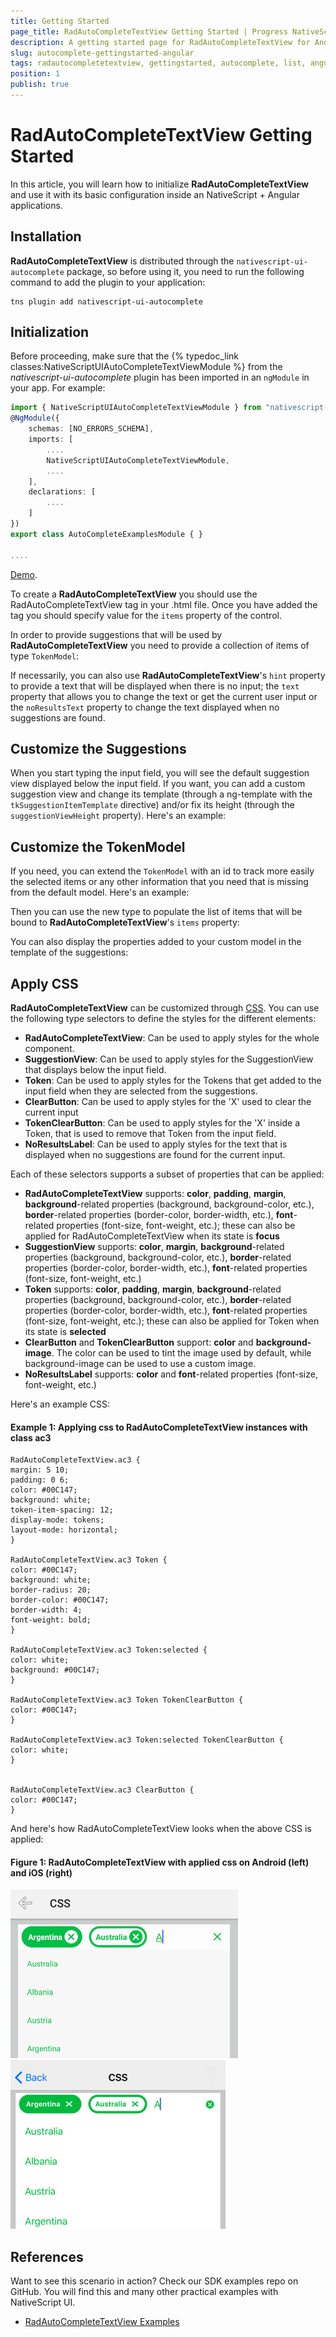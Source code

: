 ```yaml
---
title: Getting Started
page_title: RadAutoCompleteTextView Getting Started | Progress NativeScript UI Documentation
description: A getting started page for RadAutoCompleteTextView for Android. This article explains what are the steps to create a RadAutoCompleteTextView instance from scratch.
slug: autocomplete-gettingstarted-angular
tags: radautocompletetextview, gettingstarted, autocomplete, list, angular, nativescript, professional, ui
position: 1
publish: true
---
```


# RadAutoCompleteTextView Getting Started

In this article, you will learn how to initialize **RadAutoCompleteTextView** and use it with its basic configuration inside an NativeScript + Angular applications. 

## Installation
**RadAutoCompleteTextView** is distributed through the `nativescript-ui-autocomplete` package, so before using it, you need to run the following command to add the plugin to your application:

```
tns plugin add nativescript-ui-autocomplete
```

## Initialization
Before proceeding, make sure that the {% typedoc_link classes:NativeScriptUIAutoCompleteTextViewModule %} from the *nativescript-ui-autocomplete* plugin has been imported in an `ngModule` in your app. For example:

```TypeScript
import { NativeScriptUIAutoCompleteTextViewModule } from "nativescript-ui-autocomplete/angular";
@NgModule({
    schemas: [NO_ERRORS_SCHEMA],
    imports: [
        ....
        NativeScriptUIAutoCompleteTextViewModule,
        ....
    ],
    declarations: [
        ....
    ]
})
export class AutoCompleteExamplesModule { }

....
```

[Demo](https://github.com/NativeScript/nativescript-ui-samples-angular/blob/master/autocomplete/app/examples/autocomplete-examples.module.ts).

To create a **RadAutoCompleteTextView** you should use the RadAutoCompleteTextView tag in your .html file.
Once you have added the tag you should specify value for the `items` property of the control.

<snippet id='angular-autocomplete-getting-started-html'/>

In order to provide suggestions that will be used by **RadAutoCompleteTextView** you need to provide a collection of items of type `TokenModel`:

<snippet id='angular-autocomplete-getting-started'/>

If necessarily, you can also use **RadAutoCompleteTextView**'s `hint` property to provide a text that will be displayed when there is no input; the `text` property that allows you to change the text or get the current user input or the `noResultsText` property to change the text displayed when no suggestions are found.

## Customize the Suggestions
When you start typing the input field, you will see the default suggestion view displayed below the input field. If you want, you can add a custom suggestion view and change its template (through a ng-template with the `tkSuggestionItemTemplate` directive) and/or fix its height (through the `suggestionViewHeight` property). Here's an example:

<snippet id='angular-autocomplete-plain-mode-html'/>

## Customize the TokenModel
If you need, you can extend the `TokenModel` with an id to track more easily the selected items or any other information that you need that is missing from the default model. Here's an example:

<snippet id='angular-autocomplete-custom-token-model-ts'/>

Then you can use the new type to populate the list of items that will be bound to  **RadAutoCompleteTextView**'s `items` property:

<snippet id='angular-autocomplete-custom-tokens-items-ts'/>

You can also display the properties added to your custom model in the template of the suggestions:

<snippet id='angular-autocomplete-custom-tokens-template-html'/>

## Apply CSS
**RadAutoCompleteTextView** can be customized through [CSS](https://docs.nativescript.org/angular/ui/styling). You can use the following type selectors to define the styles for the different elements:

* **RadAutoCompleteTextView**: Can be used to apply styles for the whole component.
* **SuggestionView**: Can be used to apply styles for the SuggestionView that displays below the input field.
* **Token**: Can be used to apply styles for the Tokens that get added to the input field when they are selected from the suggestions.
* **ClearButton**: Can be used to apply styles for the 'X' used to clear the current input
* **TokenClearButton**: Can be used to apply styles for the 'X' inside a Token, that is used to remove that Token from the input field.
* **NoResultsLabel**: Can be used to apply styles for the text that is displayed when no suggestions are found for the current input.

Each of these selectors supports a subset of properties that can be applied:

* **RadAutoCompleteTextView** supports: **color**, **padding**, **margin**, **background**-related properties (background, background-color, etc.), **border**-related properties (border-color, border-width, etc.), **font**-related properties (font-size, font-weight, etc.); these can also be applied for RadAutoCompleteTextView when its state is **focus**
* **SuggestionView** supports: **color**, **margin**, **background**-related properties (background, background-color, etc.), **border**-related properties (border-color, border-width, etc.), **font**-related properties (font-size, font-weight, etc.)
* **Token** supports: **color**, **padding**, **margin**, **background**-related properties (background, background-color, etc.), **border**-related properties (border-color, border-width, etc.), **font**-related properties (font-size, font-weight, etc.); these can also be applied for Token when its state is **selected**
* **ClearButton** and **TokenClearButton** support: **color** and **background-image**. The color can be used to tint the image used by default, while background-image can be used to use a custom image.
* **NoResultsLabel** supports: **color** and **font**-related properties (font-size, font-weight, etc.)

Here's an example CSS:

#### Example 1: Applying css to RadAutoCompleteTextView instances with class ac3
```
RadAutoCompleteTextView.ac3 {
margin: 5 10;
padding: 0 6;
color: #00C147;
background: white;
token-item-spacing: 12;
display-mode: tokens;
layout-mode: horizontal;
}

RadAutoCompleteTextView.ac3 Token {
color: #00C147;
background: white;
border-radius: 20;
border-color: #00C147;
border-width: 4;
font-weight: bold;
}

RadAutoCompleteTextView.ac3 Token:selected {
color: white;
background: #00C147;
}

RadAutoCompleteTextView.ac3 Token TokenClearButton {
color: #00C147;
}

RadAutoCompleteTextView.ac3 Token:selected TokenClearButton {
color: white;
}


RadAutoCompleteTextView.ac3 ClearButton {
color: #00C147;
}
```

And here's how RadAutoCompleteTextView looks when the above CSS is applied:

#### Figure 1: RadAutoCompleteTextView with applied css on Android (left) and iOS (right)

![NativeScriptUI-AutoComplete-CSS-Android](../../img/ns_ui/autocomplete_css_android.png "Styling of RadAutoCompleteTextView in Android") ![NativeScriptUI-AutoComplete-CSS-iOS](../../img/ns_ui/autocomplete_css_ios.png "Styling of RadAutoCompleteTextView in iOS")

## References
Want to see this scenario in action?
Check our SDK examples repo on GitHub. You will find this and many other practical examples with NativeScript UI.

* [RadAutoCompleteTextView Examples](https://github.com/NativeScript/nativescript-ui-samples/tree/master/autocomplete/app/examples/getting-started)

